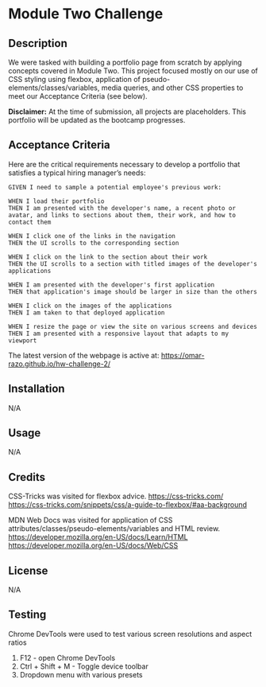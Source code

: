 # Module Two Challenge

## Description

We were tasked with building a portfolio page from scratch by applying concepts covered in Module Two.
This project focused mostly on our use of CSS styling using flexbox, application of pseudo-elements/classes/variables, media queries, and other CSS properties to meet our Acceptance Criteria (see below). 

**Disclaimer:**
At the time of submission, all projects are placeholders. This portfolio will be updated as the bootcamp progresses.

## Acceptance Criteria

Here are the critical requirements necessary to develop a portfolio that satisfies a typical hiring manager’s needs:

```
GIVEN I need to sample a potential employee's previous work:

WHEN I load their portfolio
THEN I am presented with the developer's name, a recent photo or avatar, and links to sections about them, their work, and how to contact them

WHEN I click one of the links in the navigation
THEN the UI scrolls to the corresponding section

WHEN I click on the link to the section about their work
THEN the UI scrolls to a section with titled images of the developer's applications

WHEN I am presented with the developer's first application
THEN that application's image should be larger in size than the others

WHEN I click on the images of the applications
THEN I am taken to that deployed application

WHEN I resize the page or view the site on various screens and devices
THEN I am presented with a responsive layout that adapts to my viewport
```

The latest version of the webpage is active at:
https://omar-razo.github.io/hw-challenge-2/

## Installation

N/A

## Usage

N/A

## Credits

CSS-Tricks was visited for flexbox advice.
https://css-tricks.com/
https://css-tricks.com/snippets/css/a-guide-to-flexbox/#aa-background

MDN Web Docs was visited for application of CSS attributes/classes/pseudo-elements/variables and HTML review.
https://developer.mozilla.org/en-US/docs/Learn/HTML
https://developer.mozilla.org/en-US/docs/Web/CSS

## License

N/A

## Testing

Chrome DevTools were used to test various screen resolutions and aspect ratios

1. F12 - open Chrome DevTools
2. Ctrl + Shift + M - Toggle device toolbar
3. Dropdown menu with various presets